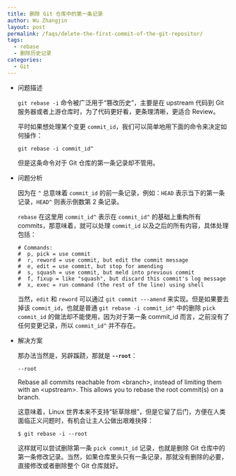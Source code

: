 ```yaml
---
title: 删除 Git 仓库中的第一条记录
author: Wu Zhangjin
layout: post
permalink: /faqs/delete-the-first-commit-of-the-git-repositor/
tags:
  - rebase
  - 删除历史记录
categories:
  - Git
---
```

  * 问题描述

    `git rebase -i` 命令被广泛用于“篡改历史”，主要是在 upstream 代码到 Git 服务器或者上游仓库时，为了代码更好看，更条理清晰，更适合 Review。

    平时如果想处理某个变更 `commit_id`，我们可以简单地用下面的命令来决定如何操作：

        git rebase -i commit_id^


    但是这条命令对于 Git 仓库的第一条记录却不管用。

  * 问题分析

    因为在 `^` 总意味着 `commit_id` 的前一条记录，例如：`HEAD` 表示当下的第一条记录，`HEAD^` 则表示倒数第 2 条记录。

    `rebase` 在这里用 `commit_id^` 表示在 `commit_id^` 的基础上重构所有 commits，那意味着，就可以处理 `commit_id` 以及之后的所有内容，具体处理包括：

        # Commands:
        #  p, pick = use commit
        #  r, reword = use commit, but edit the commit message
        #  e, edit = use commit, but stop for amending
        #  s, squash = use commit, but meld into previous commit
        #  f, fixup = like "squash", but discard this commit's log message
        #  x, exec = run command (the rest of the line) using shell



    当然，`edit` 和 `reword` 可以通过 `git commit ---amend` 来实现。但是如果要去掉该 `commit_id`，也就是普通 `git rebase -i commit_id^` 中的删除 `pick commit_id` 的做法却不能使用，因为对于第一条 commit_id 而言，之前没有了任何变更记录，所以 `commit_id^` 并不存在。

  * 解决方案

    那办法当然是，另辟蹊跷，那就是 **`--root`**：

        --root
       Rebase all commits reachable from &lt;branch>, instead of limiting
       them with an &lt;upstream>. This allows you to rebase the root
       commit(s) on a branch.


    这意味着，Linux 世界本来不支持“斩草除根”，但是它留了后门，方便在人类面临正义问题时，有机会让主人公做出艰难抉择：

        $ git rebase -i --root


    这样就可以尝试删除第一条 `pick commit_id` 记录，也就是删除 Git 仓库中的第一条修改记录。当然，如果仓库里头只有一条记录，那就没有删除的必要，直接修改或者删除整个 Git 仓库就好。



